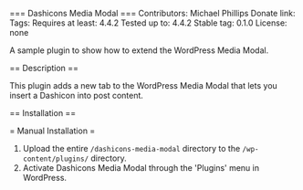 === Dashicons Media Modal ===
Contributors:      Michael Phillips
Donate link:
Tags:
Requires at least: 4.4.2
Tested up to:      4.4.2
Stable tag:        0.1.0
License:           none

A sample plugin to show how to extend the WordPress Media Modal.

== Description ==

This plugin adds a new tab to the WordPress Media Modal that lets you insert a Dashicon into post content.

== Installation ==

= Manual Installation =

1. Upload the entire `/dashicons-media-modal` directory to the `/wp-content/plugins/` directory.
2. Activate Dashicons Media Modal through the 'Plugins' menu in WordPress.
